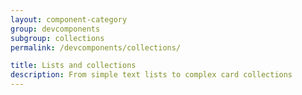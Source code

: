 ```yaml
---
layout: component-category
group: devcomponents
subgroup: collections
permalink: /devcomponents/collections/

title: Lists and collections
description: From simple text lists to complex card collections
---
```

